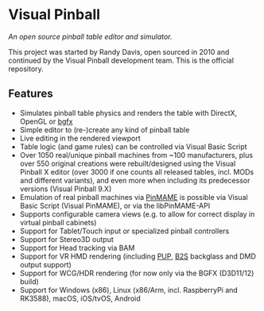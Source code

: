 # Visual Pinball

*An open source pinball table editor and simulator.*

This project was started by Randy Davis, open sourced in 2010 and continued by the Visual Pinball development team. This is the official repository.

## Features

- Simulates pinball table physics and renders the table with DirectX, OpenGL or [bgfx](https://bkaradzic.github.io/bgfx/overview.html)
- Simple editor to (re-)create any kind of pinball table
- Live editing in the rendered viewport
- Table logic (and game rules) can be controlled via Visual Basic Script
- Over 1050 real/unique pinball machines from ~100 manufacturers, plus over 550 original creations were rebuilt/designed using the Visual Pinball X editor (over 3000 if one counts all released tables, incl. MODs and different variants), and even more when including its predecessor versions (Visual Pinball 9.X)
- Emulation of real pinball machines via [PinMAME](https://github.com/vpinball/pinmame) is possible via Visual Basic Script (Visual PinMAME), or via the libPinMAME-API
- Supports configurable camera views (e.g. to allow for correct display in virtual pinball cabinets)
- Support for Tablet/Touch input or specialized pinball controllers
- Support for Stereo3D output
- Support for Head tracking via BAM
- Support for VR HMD rendering (including [PUP](https://www.nailbuster.com/wikipinup), [B2S](https://github.com/vpinball/b2s-backglass) backglass and DMD output support)
- Support for WCG/HDR rendering (for now only via the BGFX (D3D11/12) build)
- Support for Windows (x86), Linux (x86/Arm, incl. RaspberryPi and RK3588), macOS, iOS/tvOS, Android